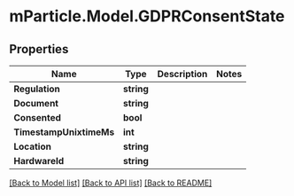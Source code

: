 # mParticle.Model.GDPRConsentState
## Properties

Name | Type | Description | Notes
------------ | ------------- | ------------- | -------------
**Regulation** | **string** |  | 
**Document** | **string** |  | 
**Consented** | **bool** |  | 
**TimestampUnixtimeMs** | **int** |  | 
**Location** | **string** |  | 
**HardwareId** | **string** |  | 

[[Back to Model list]](../README.md#documentation-for-models) [[Back to API list]](../README.md#documentation-for-api-endpoints) [[Back to README]](../README.md)

